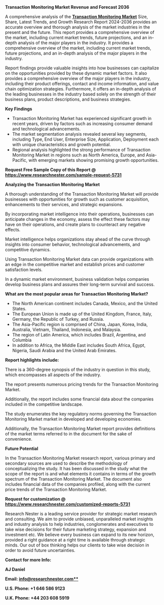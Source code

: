 ﻿**Transaction Monitoring Market Revenue and Forecast 2036**

A comprehensive analysis of the [**Transaction Monitoring Market**](https://www.researchnester.com/reports/transaction-monitoring-market/5731) Size, Share, Latest Trends, and Growth Research Report 2024-2036 provides an accurate overview and thorough analysis of the market industries in the present and the future. This report provides a comprehensive overview of the market, including current market trends, future projections, and an in-depth analysis of the major players in the industry. It provides a comprehensive overview of the market, including current market trends, future projections, and an in-depth analysis of the major players in the industry.

Report findings provide valuable insights into how businesses can capitalize on the opportunities provided by these dynamic market factors. It also provides a comprehensive overview of the major players in the industry, including their product offerings, contact and income information, and value chain optimization strategies. Furthermore, it offers an in-depth analysis of the leading businesses in the industry based solely on the strength of their business plans, product descriptions, and business strategies. 

**Key Findings**

- Transaction Monitoring Market has experienced significant growth in recent years, driven by factors such as increasing consumer demand and technological advancements.
- The market segmentation analysis revealed several key segments, including Type, End User, Enterprise Size, Application, Deployment each with unique characteristics and growth potential.
- Regional analysis highlighted the strong performance of Transaction Monitoring Market in regions such as North America, Europe, and Asia-Pacific, with emerging markets showing promising growth opportunities.

**Request Free Sample Copy of this Report @ <https://www.researchnester.com/sample-request-5731>** 

**Analyzing the Transaction Monitoring Market**

A thorough understanding of the Transaction Monitoring Market will provide businesses with opportunities for growth such as customer acquisition, enhancements to their services, and strategic expansions.

By incorporating market intelligence into their operations, businesses can anticipate changes in the economy, assess the effect these factors may have on their operations, and create plans to counteract any negative effects.

Market intelligence helps organizations stay ahead of the curve through insights into consumer behavior, technological advancements, and competitive dynamics.

Using Transaction Monitoring Market data can provide organizations with an edge in the competitive market and establish prices and customer satisfaction levels.

In a dynamic market environment, business validation helps companies develop business plans and assures their long-term survival and success.

**What are the most popular areas for Transaction Monitoring Market?**

- The North American continent includes Canada, Mexico, and the United States.
- The European Union is made up of the United Kingdom, France, Italy, Germany, the Republic of Turkey, and Russia.
- The Asia-Pacific region is comprised of China, Japan, Korea, India, Australia, Vietnam, Thailand, Indonesia, and Malaysia.
- The region of Latin America, which includes Brazil, Argentina, and Columbia
- In addition to Africa, the Middle East includes South Africa, Egypt, Nigeria, Saudi Arabia and the United Arab Emirates.

**Report highlights include:**

There is a 360-degree synopsis of the industry in question in this study, which encompasses all aspects of the industry.

The report presents numerous pricing trends for the Transaction Monitoring Market.

Additionally, the report includes some financial data about the companies included in the competitive landscape.

The study enumerates the key regulatory norms governing the Transaction Monitoring Market market in developed and developing economies.

Additionally, the Transaction Monitoring Market report provides definitions of the market terms referred to in the document for the sake of convenience. 

**Future Potential**

In the Transaction Monitoring Market research report, various primary and secondary sources are used to describe the methodology of conceptualizing the study. It has been discussed in the study what the scope of the report is and what elements it contains in terms of the growth spectrum of the Transaction Monitoring Market. The document also includes financial data of the companies profiled, along with the current price trends of the Transaction Monitoring Market.

**Request for customization @ <https://www.researchnester.com/customized-reports-5731>**  

Research Nester is a leading service provider for strategic market research and consulting. We aim to provide unbiased, unparalleled market insights and industry analysis to help industries, conglomerates and executives to take wise decisions for their future marketing strategy, expansion and investment etc. We believe every business can expand to its new horizon, provided a right guidance at a right time is available through strategic minds. Our out of box thinking helps our clients to take wise decision in order to avoid future uncertainties.

**Contact for more Info:**

**AJ Daniel**

**Email: [info@researchnester.com**](mailto:info@researchnester.com)**

**U.S. Phone: +1 646 586 9123** 

**U.K. Phone: +44 203 608 5919**

